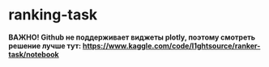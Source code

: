 # ranking-task

**ВАЖНО! Github не поддерживает виджеты plotly, поэтому смотреть решение лучше тут: https://www.kaggle.com/code/l1ghtsource/ranker-task/notebook**
